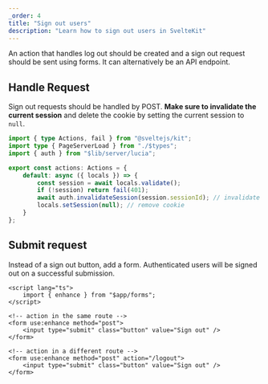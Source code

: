 ```yaml
---
_order: 4
title: "Sign out users"
description: "Learn how to sign out users in SvelteKit"
---
```


An action that handles log out should be created and a sign out request should be sent using forms. It can alternatively be an API endpoint.

## Handle Request

Sign out requests should be handled by POST. **Make sure to invalidate the current session** and delete the cookie by setting the current session to `null`.

```ts
import { type Actions, fail } from "@sveltejs/kit";
import type { PageServerLoad } from "./$types";
import { auth } from "$lib/server/lucia";

export const actions: Actions = {
	default: async ({ locals }) => {
		const session = await locals.validate();
		if (!session) return fail(401);
		await auth.invalidateSession(session.sessionId); // invalidate session
		locals.setSession(null); // remove cookie
	}
};
```

## Submit request

Instead of a sign out button, add a form. Authenticated users will be signed out on a successful submission.

```svelte
<script lang="ts">
	import { enhance } from "$app/forms";
</script>

<!-- action in the same route -->
<form use:enhance method="post">
	<input type="submit" class="button" value="Sign out" />
</form>

<!-- action in a different route -->
<form use:enhance method="post" action="/logout">
	<input type="submit" class="button" value="Sign out" />
</form>
```
